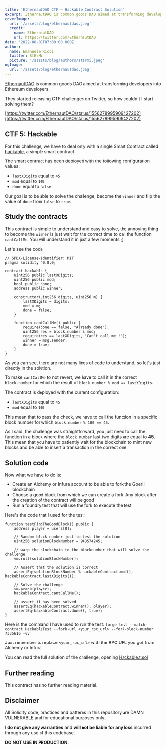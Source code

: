 ```yaml
---
title: 'EthernautDAO CTF — Hackable Contract Solution'
excerpt: ΞthernautDAO is common goods DAO aimed at transforming developers into Ethereum developers. </br></br>Our goal is to be able to solve the challenge, become the `winner` and flip the value of `done` from `false` to `true`.
coverImage:
  url: '/assets/blog/ethernautdao.jpeg'
  credit:
    name: ΞthernautDAO
    url: https://twitter.com/EthernautDAO
date: '2022-08-08T07:00:00.000Z'
author:
  name: Emanuele Ricci
  twitter: StErMi
  picture: '/assets/blog/authors/stermi.jpeg'
ogImage:
  url: '/assets/blog/ethernautdao.jpeg'
---
```


[ΞthernautDAO](https://twitter.com/EthernautDAO) is common goods DAO aimed at transforming developers into Ethereum developers.

They started releasing CTF challenges on Twitter, so how couldn't I start solving them?

[https://twitter.com/EthernautDAO/status/1556278995909427202](https://twitter.com/EthernautDAO/status/1556278995909427202)

## CTF 5: Hackable

For this challenge, we have to deal only with a single Smart Contract called [hackable](https://goerli.etherscan.io/address/0x445d0fa7fa12a85b30525568dfd09c3002f2ade5#code), a simple smart contract.

The smart contract has been deployed with the following configuration values:

- `lastXDigits` equal to `45`
- `mod` equal to `100`
- `done` equal to `false`

Our goal is to be able to solve the challenge, become the `winner` and flip the value of `done` from `false` to `true`.

## Study the contracts

This contract is simple to understand and easy to solve, the annoying thing to become the `winner` is just wait for the correct time to call the function `cantCallMe`. You will understand it in just a few moments ;)

Let's see the code

```solidity
// SPDX-License-Identifier: MIT
pragma solidity ^0.8.0;

contract hackable {
    uint256 public lastXDigits;
    uint256 public mod;
    bool public done;
    address public winner;

    constructor(uint256 digits, uint256 m) {
        lastXDigits = digits;
        mod = m;
        done = false;
    }

    function cantCallMe() public {
        require(done == false, "Already done");
        uint256 res = block.number % mod;
        require(res == lastXDigits, "Can't call me !");
        winner = msg.sender;
        done = true;
    }
}
```

As you can see, there are not many lines of code to understand, so let's just directly in the solution.

To make `cantCallMe` to not revert, we have to call it in the correct `block.number` for which the result of `block.number % mod == lastXDigits`.

The contract is deployed with the current configuration:

- `lastXDigits` equal to `45`
- `mod` equal to `100`

This mean that to pass the check, we have to call the function in a specific block number for which `block.number % 100 == 45`.

As I said, the challenge was straightforward, you just need to call the function in a block where the `block.number` last two digits are equal to **45**. This mean that you have to patiently wait for the blockchain to mint new blocks and be able to insert a transaction in the correct one.

## Solution code

Now what we have to do is:

- Create an Alchemy or Infura account to be able to fork the Goerli blockchain
- Choose a good block from which we can create a fork. Any block after the creation of the contract will be good
- Run a foundry test that will use the fork to execute the test

Here's the code that I used for the test:

```solidity
function testFindTheGoodBlock() public {
    address player = users[0];

    // Random block number just to test the solution
    uint256 solutionBlockNumber = 948574245;

    // warp the blockchain to the blocknumber that will solve the challenge
    vm.roll(solutionBlockNumber);

    // Assert that the solution is correct
    assertEq(solutionBlockNumber % hackableContract.mod(), hackableContract.lastXDigits());

    // Solve the challenge
    vm.prank(player);
    hackableContract.cantCallMe();

    // assert it has been solved
    assertEq(hackableContract.winner(), player);
    assertEq(hackableContract.done(), true);
}
```

Here is the command I have used to run the test: `forge test --match-contract HackableTest --fork-url <your_rpc_url> --fork-block-number 7335616 -vv`

Just remember to replace `<your_rpc_url>` with the RPC URL you got from Alchemy or Infura.

You can read the full solution of the challenge, opening [Hackable.t.sol](https://github.com/StErMi/ethernautdao-ctf/blob/main/test/Hackable.t.sol)

## Further reading

This contract has no further reading material.

## Disclaimer

All Solidity code, practices and patterns in this repository are DAMN VULNERABLE and for educational purposes only.

I **do not give any warranties** and **will not be liable for any loss** incurred through any use of this codebase.

**DO NOT USE IN PRODUCTION**.
